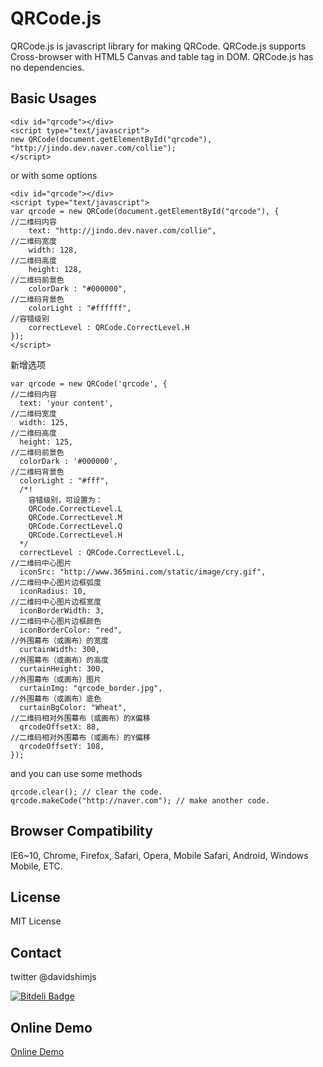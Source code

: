 # QRCode.js
QRCode.js is javascript library for making QRCode. QRCode.js supports Cross-browser with HTML5 Canvas and table tag in DOM.
QRCode.js has no dependencies.

## Basic Usages
```
<div id="qrcode"></div>
<script type="text/javascript">
new QRCode(document.getElementById("qrcode"), "http://jindo.dev.naver.com/collie");
</script>
```

or with some options

```
<div id="qrcode"></div>
<script type="text/javascript">
var qrcode = new QRCode(document.getElementById("qrcode"), {
//二维码内容	
	text: "http://jindo.dev.naver.com/collie",
//二维码宽度
	width: 128,
//二维码高度
	height: 128,
//二维码前景色
	colorDark : "#000000",
//二维码背景色
	colorLight : "#ffffff",
//容错级别
	correctLevel : QRCode.CorrectLevel.H
});
</script>
```

新增选项
```
var qrcode = new QRCode('qrcode', {
//二维码内容
  text: 'your content',
//二维码宽度
  width: 125,
//二维码高度
  height: 125,
//二维码前景色
  colorDark : '#000000',
//二维码背景色
  colorLight : "#fff",
  /*!
	容错级别，可设置为：
	QRCode.CorrectLevel.L
	QRCode.CorrectLevel.M
	QRCode.CorrectLevel.Q
	QRCode.CorrectLevel.H
  */
  correctLevel : QRCode.CorrectLevel.L,
//二维码中心图片
  iconSrc: "http://www.365mini.com/static/image/cry.gif",
//二维码中心图片边框弧度
  iconRadius: 10,
//二维码中心图片边框宽度
  iconBorderWidth: 3,
//二维码中心图片边框颜色
  iconBorderColor: "red",
//外围幕布（或画布）的宽度
  curtainWidth: 300,
//外围幕布（或画布）的高度
  curtainHeight: 300,
//外围幕布（或画布）图片
  curtainImg: "qrcode_border.jpg",
//外围幕布（或画布）底色
  curtainBgColor: "Wheat",
//二维码相对外围幕布（或画布）的X偏移
  qrcodeOffsetX: 88,
//二维码相对外围幕布（或画布）的Y偏移
  qrcodeOffsetY: 108,
});
```

and you can use some methods

```
qrcode.clear(); // clear the code.
qrcode.makeCode("http://naver.com"); // make another code.
```

## Browser Compatibility
IE6~10, Chrome, Firefox, Safari, Opera, Mobile Safari, Android, Windows Mobile, ETC.

## License
MIT License

## Contact
twitter @davidshimjs

[![Bitdeli Badge](https://d2weczhvl823v0.cloudfront.net/davidshimjs/qrcodejs/trend.png)](https://bitdeli.com/free "Bitdeli Badge")

## Online Demo
[Online Demo](https://555chy.github.io/qrcodejs/demo.html)
